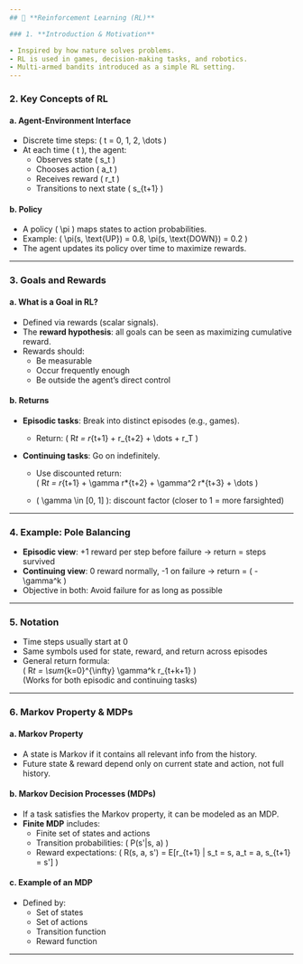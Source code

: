 ```yaml
---
## 🧠 **Reinforcement Learning (RL)**

### 1. **Introduction & Motivation**

- Inspired by how nature solves problems.
- RL is used in games, decision-making tasks, and robotics.
- Multi-armed bandits introduced as a simple RL setting.
---
```


### 2. **Key Concepts of RL**

#### a. **Agent-Environment Interface**

- Discrete time steps: \( t = 0, 1, 2, \dots \)
- At each time \( t \), the agent:
  - Observes state \( s_t \)
  - Chooses action \( a_t \)
  - Receives reward \( r_t \)
  - Transitions to next state \( s\_{t+1} \)

#### b. **Policy**

- A policy \( \pi \) maps states to action probabilities.
- Example: \( \pi(s, \text{UP}) = 0.8, \pi(s, \text{DOWN}) = 0.2 \)
- The agent updates its policy over time to maximize rewards.

---

### 3. **Goals and Rewards**

#### a. **What is a Goal in RL?**

- Defined via rewards (scalar signals).
- The **reward hypothesis**: all goals can be seen as maximizing cumulative reward.
- Rewards should:
  - Be measurable
  - Occur frequently enough
  - Be outside the agent’s direct control

#### b. **Returns**

- **Episodic tasks**: Break into distinct episodes (e.g., games).
  - Return: \( R*t = r*{t+1} + r\_{t+2} + \dots + r_T \)
- **Continuing tasks**: Go on indefinitely.

  - Use discounted return:  
    \( R*t = r*{t+1} + \gamma r*{t+2} + \gamma^2 r*{t+3} + \dots \)

  - \( \gamma \in [0, 1] \): discount factor (closer to 1 = more farsighted)

---

### 4. **Example: Pole Balancing**

- **Episodic view**: +1 reward per step before failure → return = steps survived
- **Continuing view**: 0 reward normally, -1 on failure → return = \( -\gamma^k \)
- Objective in both: Avoid failure for as long as possible

---

### 5. **Notation**

- Time steps usually start at 0
- Same symbols used for state, reward, and return across episodes
- General return formula:  
  \( R*t = \sum*{k=0}^{\infty} \gamma^k r\_{t+k+1} \)  
  (Works for both episodic and continuing tasks)

---

### 6. **Markov Property & MDPs**

#### a. **Markov Property**

- A state is Markov if it contains all relevant info from the history.
- Future state & reward depend only on current state and action, not full history.

#### b. **Markov Decision Processes (MDPs)**

- If a task satisfies the Markov property, it can be modeled as an MDP.
- **Finite MDP** includes:
  - Finite set of states and actions
  - Transition probabilities: \( P(s'|s, a) \)
  - Reward expectations: \( R(s, a, s') = E[r_{t+1} | s_t = s, a_t = a, s_{t+1} = s'] \)

#### c. **Example of an MDP**

- Defined by:
  - Set of states
  - Set of actions
  - Transition function
  - Reward function

---
